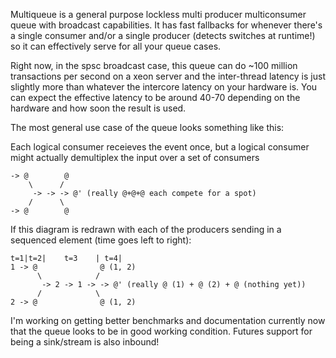 Multiqueue is a general purpose lockless multi producer multiconsumer queue with broadcast capabilities.
It has fast fallbacks for whenever there's a single consumer and/or a single producer (detects switches at runtime!) so it can effectively serve for all your queue cases.

Right now, in the spsc broadcast case, this queue can do ~100 million transactions per second on a xeon server and the inter-thread latency is just slightly more than whatever the intercore latency on your hardware is.
You can expect the effective latency to be around 40-70 depending on the hardware and how soon the result is used.

The most general use case of the queue looks something like this:

Each logical consumer receieves the event once, but a logical consumer might actually demultiplex the input over a set of consumers       
```
-> @        @
    \      /
     -> -> -> @' (really @+@+@ each compete for a spot)
    /      \
-> @        @

```

If this diagram is redrawn with each of the producers sending in a sequenced element (time goes left  to right):


```
t=1|t=2|    t=3    | t=4| 
1 -> @              @ (1, 2)
      \            /
       -> 2 -> 1 -> -> @' (really @ (1) + @ (2) + @ (nothing yet))
      /            \
2 -> @              @ (1, 2)

```

I'm working on getting better benchmarks and documentation currently now that the queue looks to be in good working condition. Futures support for being a sink/stream is also inbound!
